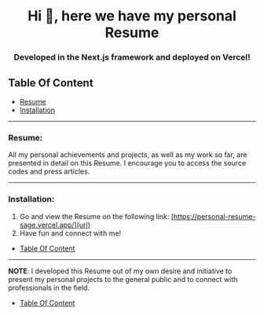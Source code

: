 <h1 align="center">Hi 👋, here we have my personal Resume</h1>
<h3 align="center">Developed in the Next.js framework and deployed on Vercel!</h3>


## Table Of Content
* [Resume](#resume)
* [Installation](#installation)

--------------------------------------------------------------------------------
<h3 id="resume" align="left">Resume:</h3>

All my personal achievements and projects, as well as my work so far, are presented in detail on this Resume. I encourage you to access the source codes and press articles.

---

<h3 id="installation" align="left">Installation:</h3>

1. Go and view the Resume on the following link: [https://personal-resume-sage.vercel.app/](url)
2. Have fun and connect with me!

* [Table Of Content](#table-of-content)

---

**NOTE**: I developed this Resume out of my own desire and initiative to present my personal projects to the general public and to connect with professionals in the field.

* [Table Of Content](#table-of-content)

